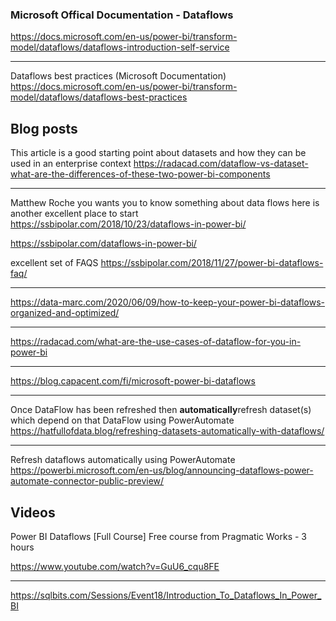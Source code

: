 ### Microsoft Offical Documentation - Dataflows

https://docs.microsoft.com/en-us/power-bi/transform-model/dataflows/dataflows-introduction-self-service

---
Dataflows best practices (Microsoft Documentation)<br/>
https://docs.microsoft.com/en-us/power-bi/transform-model/dataflows/dataflows-best-practices

## Blog posts

This article is a good starting point about datasets and how they can be used in an enterprise context
https://radacad.com/dataflow-vs-dataset-what-are-the-differences-of-these-two-power-bi-components

---
Matthew Roche you wants you to know something about data flows here is another excellent place to start</br>
https://ssbipolar.com/2018/10/23/dataflows-in-power-bi/

https://ssbipolar.com/dataflows-in-power-bi/

excellent set of FAQS
https://ssbipolar.com/2018/11/27/power-bi-dataflows-faq/

---
https://data-marc.com/2020/06/09/how-to-keep-your-power-bi-dataflows-organized-and-optimized/

---
https://radacad.com/what-are-the-use-cases-of-dataflow-for-you-in-power-bi

---
https://blog.capacent.com/fi/microsoft-power-bi-dataflows

---
Once DataFlow has been refreshed then **automatically**refresh dataset(s) which depend on that DataFlow using PowerAutomate
https://hatfullofdata.blog/refreshing-datasets-automatically-with-dataflows/

---

Refresh dataflows automatically using PowerAutomate</br>
https://powerbi.microsoft.com/en-us/blog/announcing-dataflows-power-automate-connector-public-preview/

Videos
---
Power BI Dataflows [Full Course]
Free course from Pragmatic Works - 3 hours 

https://www.youtube.com/watch?v=GuU6_cqu8FE

---
https://sqlbits.com/Sessions/Event18/Introduction_To_Dataflows_In_Power_BI
